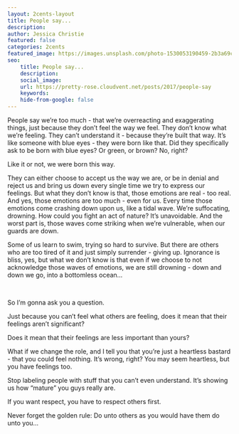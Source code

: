 ```yaml
---
layout: 2cents-layout
title: People say...
description:
author: Jessica Christie
featured: false
categories: 2cents
featured_image: https://images.unsplash.com/photo-1530053190459-2b3a69cad5cd?ixlib=rb-1.2.1&ixid=MnwxMjA3fDB8MHxwaG90by1wYWdlfHx8fGVufDB8fHx8&auto=format&fit=crop&w=1974&q=80
seo:
    title: People say...
    description:
    social_image:
    url: https://pretty-rose.cloudvent.net/posts/2017/people-say
    keywords:
    hide-from-google: false
---
```

People say we’re too much - that we’re overreacting and exaggerating things, just because they don’t feel the way we feel. They don’t know what we’re feeling. They can’t understand it - because they’re built that way. It’s like someone with blue eyes - they were born like that. Did they specifically ask to be born with blue eyes? Or green, or brown? No, right?

Like it or not, we were born this way.

They can either choose to accept us the way we are, or be in denial and reject us and bring us down every single time we try to express our feelings. But what they don’t know is that, those emotions are real - too real. And yes, those emotions are too much - even for us. Every time those emotions come crashing down upon us, like a tidal wave. We’re suffocating, drowning. How could you fight an act of nature? It’s unavoidable. And the worst part is, those waves come striking when we’re vulnerable, when our guards are down.

Some of us learn to swim, trying so hard to survive. But there are others who are too tired of it and just simply surrender - giving up. Ignorance is bliss, yes, but what we don’t know is that even if we choose to not acknowledge those waves of emotions, we are still drowning - down and down we go, into a bottomless ocean…

&nbsp;

So I’m gonna ask you a question.

Just because you can’t feel what others are feeling, does it mean that their feelings aren’t significant?

Does it mean that their feelings are less important than yours?

What if we change the role, and I tell you that you’re just a heartless bastard - that you could feel nothing. It’s wrong, right? You may seem heartless, but you have feelings too.

Stop labeling people with stuff that you can’t even understand. It’s showing us how “mature” you guys really are.

If you want respect, you have to respect others first.

Never forget the golden rule: Do unto others as you would have them do unto you…

&nbsp;

